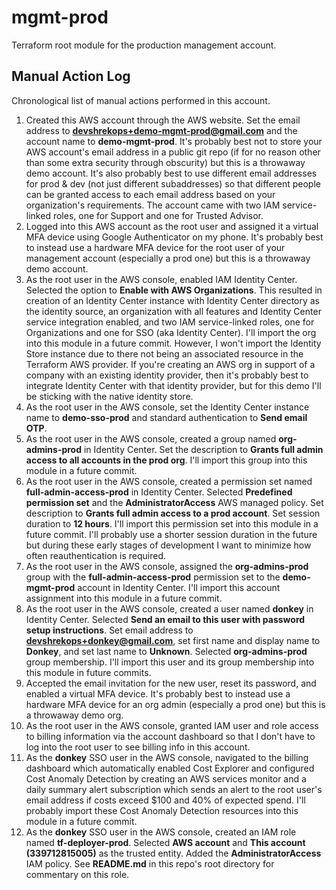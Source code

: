 # mgmt-prod

Terraform root module for the production management account.

## Manual Action Log

Chronological list of manual actions performed in this account.

1. Created this AWS account through the AWS website. Set the email address to **devshrekops+demo-mgmt-prod@gmail.com** and the account name to **demo-mgmt-prod**. It's probably best not to store your AWS account's email address in a public git repo (if for no reason other than some extra security through obscurity) but this is a throwaway demo account. It's also probably best to use different email addresses for prod & dev (not just different subaddresses) so that different people can be granted access to each email address based on your organization's requirements. The account came with two IAM service-linked roles, one for Support and one for Trusted Advisor.
2. Logged into this AWS account as the root user and assigned it a virtual MFA device using Google Authenticator on my phone. It's probably best to instead use a hardware MFA device for the root user of your management account (especially a prod one) but this is a throwaway demo account.
3. As the root user in the AWS console, enabled IAM Identity Center. Selected the option to **Enable with AWS Organizations**. This resulted in creation of an Identity Center instance with Identity Center directory as the identity source, an organization with all features and Identity Center service integration enabled, and two IAM service-linked roles, one for Organizations and one for SSO (aka Identity Center). I'll import the org into this module in a future commit. However, I won't import the Identity Store instance due to there not being an associated resource in the Terraform AWS provider. If you're creating an AWS org in support of a company with an existing identity provider, then it's probably best to integrate Identity Center with that identity provider, but for this demo I'll be sticking with the native identity store.
4. As the root user in the AWS console, set the Identity Center instance name to **demo-sso-prod** and standard authentication to **Send email OTP**.
5. As the root user in the AWS console, created a group named **org-admins-prod** in Identity Center. Set the description to **Grants full admin access to all accounts in the prod org**. I'll import this group into this module in a future commit.
6. As the root user in the AWS console, created a permission set named **full-admin-access-prod** in Identity Center. Selected **Predefined permission set** and the **AdministratorAccess** AWS managed policy. Set description to **Grants full admin access to a prod account**. Set session duration to **12 hours**. I'll import this permission set into this module in a future commit. I'll probably use a shorter session duration in the future but during these early stages of development I want to minimize how often reauthentication is required.
7. As the root user in the AWS console, assigned the **org-admins-prod** group with the **full-admin-access-prod** permission set to the **demo-mgmt-prod** account in Identity Center. I'll import this account assignment into this module in a future commit.
8. As the root user in the AWS console, created a user named **donkey** in Identity Center. Selected **Send an email to this user with password setup instructions**. Set email address to **devshrekops+donkey@gmail.com**, set first name and display name to **Donkey**, and set last name to **Unknown**. Selected **org-admins-prod** group membership. I'll import this user and its group membership into this module in future commits.
9. Accepted the email invitation for the new user, reset its password, and enabled a virtual MFA device. It's probably best to instead use a hardware MFA device for an org admin (especially a prod one) but this is a throwaway demo org.
10. As the root user in the AWS console, granted IAM user and role access to billing information via the account dashboard so that I don't have to log into the root user to see billing info in this account.
11. As the **donkey** SSO user in the AWS console, navigated to the billing dashboard which automatically enabled Cost Explorer and configured Cost Anomaly Detection by creating an AWS services monitor and a daily summary alert subscription which sends an alert to the root user's email address if costs exceed $100 and 40% of expected spend. I'll probably import these Cost Anomaly Detection resources into this module in a future commit.
12. As the **donkey** SSO user in the AWS console, created an IAM role named **tf-deployer-prod**. Selected **AWS account** and **This account (339712815005)** as the trusted entity. Added the **AdministratorAccess** IAM policy. See **README.md** in this repo's root directory for commentary on this role.
